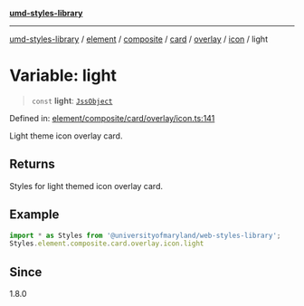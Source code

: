 [**umd-styles-library**](../../../../../../../../../../README.md)

***

[umd-styles-library](../../../../../../../../../../modules.md) / [element](../../../../../../../../../README.md) / [composite](../../../../../../../README.md) / [card](../../../../../README.md) / [overlay](../../../README.md) / [icon](../README.md) / light

# Variable: light

> `const` **light**: [`JssObject`](../../../../../../../../../../utilities/namespaces/transform/type-aliases/JssObject.md)

Defined in: [element/composite/card/overlay/icon.ts:141](https://github.com/UMD-Digital/design-system/blob/2d95010ba8e3e1595ebab66599330577b600c5fb/packages/styles/source/element/composite/card/overlay/icon.ts#L141)

Light theme icon overlay card.

## Returns

Styles for light themed icon overlay card.

## Example

```typescript
import * as Styles from '@universityofmaryland/web-styles-library';
Styles.element.composite.card.overlay.icon.light
```

## Since

1.8.0

